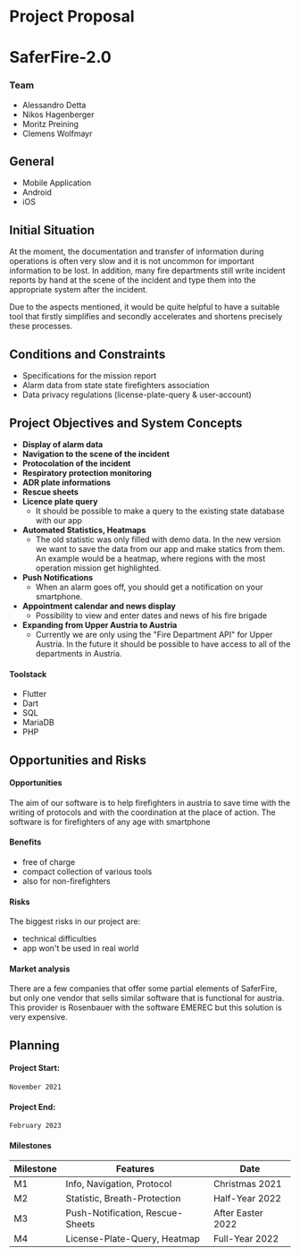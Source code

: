 # Project Proposal
# SaferFire-2.0

### Team
- Alessandro Detta
- Nikos Hagenberger
- Moritz Preining
- Clemens Wolfmayr

## General
* Mobile Application
* Android
* iOS

## Initial Situation

At the moment, the documentation and transfer of information during operations is often very slow and it is not uncommon for important information to be lost. In addition, many fire departments still write incident reports by hand at the scene of the incident and type them into the appropriate system after the incident. 

Due to the aspects mentioned, it would be quite helpful to have a suitable tool that firstly simplifies and secondly accelerates and shortens precisely these processes. 

## Conditions and Constraints
- Specifications for the mission report
- Alarm data from state state firefighters association
- Data privacy regulations (license-plate-query & user-account)

## Project Objectives and System Concepts
- **Display of alarm data**
- **Navigation to the scene of the incident**
- **Protocolation of the incident**
- **Respiratory protection monitoring**
- **ADR plate informations**
- **Rescue sheets**
- **Licence plate query**
  - It should be possible to make a query to the existing state database with our app
- **Automated Statistics, Heatmaps**
  - The old statistic was only filled with demo data. In the new version we want to save the data from our app and make           statics from them. An example would be a    heatmap, where regions with the most operation mission get highlighted.
- **Push Notifications**
  - When an alarm goes off, you should get a notification on your smartphone. 
- **Appointment calendar and news display**
  - Possibility to view and enter dates and news of his fire brigade
- **Expanding from Upper Austria to Austria**
  - Currently we are only using the "Fire Department API" for Upper Austria. In the future it should be possible to have access to       all of the departments in Austria.

#### Toolstack
* Flutter
* Dart
* SQL
* MariaDB
* PHP

## Opportunities and Risks

#### Opportunities

The aim of our software is to help firefighters in austria to save time with the writing of protocols and with the coordination at the place of action. The software is for firefighters of any age with smartphone

#### Benefits
* free of charge
* compact collection of various tools
* also for non-firefighters

#### Risks

The biggest risks in our project are:
* technical difficulties
* app won't be used in real world

#### Market analysis

There are a few companies that offer some partial elements of SaferFire, but only one vendor that sells similar software that is functional for austria. This provider is Rosenbauer with the software EMEREC but this solution is very expensive.

## Planning

#### Project Start:
    November 2021  
#### Project End:
    February 2023
        
#### Milestones
Milestone | Features | Date
----------|----------|------
M1 | Info, Navigation, Protocol | Christmas 2021
M2 | Statistic, Breath-Protection | Half-Year 2022
M3 | Push-Notification, Rescue-Sheets | After Easter 2022
M4 | License-Plate-Query, Heatmap | Full-Year 2022
